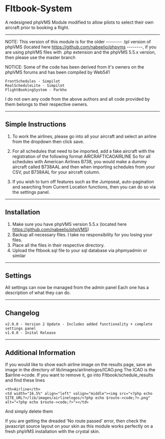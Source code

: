 # Fltbook-System
A redesigned phpVMS Module modified to allow pilots to select their own aircraft prior to booking a flight.

--------------------

NOTE: This version of this module is for the older -------- .tpl version of phpVMS (located here https://github.com/nabeelio/phpvms --------, if you are using phpVMS files with .php extension and the phpVMS 5.5.x version, then please use the master branch

NOTICE: Some of the code has been derived from it's owners on the phpVMS forums and has been compiled by Web541

	FrontSchedules - Simpilot
    RealScheduleLite - Simpilot
    FlightBookingSystem - Parkho
    
    
I do not own any code from the above authors and all code provided by them belongs to their respective owners.

----------------------
Simple Instructions
----------------------
1. To work the airlines, please go into all your aircraft and select an airline from the dropdown then click save.

2. For all schedules that need to be imported, add a fake aircraft with the registration of the following format AIRCRAFTICAOAIRLINE
So for all schedules with American Airlines B738, you would make a dummy aircraft called B738AAL and then when importing schedules from your CSV, put B738AAL for your aircraft column.

3. If you wish to turn off features such as the Jumpseat, auto-pagination and searching from Current Location functions, then you can do so via the settings panel.

----------------------
 Installation
----------------------
1. Make sure you have phpVMS version 5.5.x (located here https://github.com/nabeelio/phpVMS)
2. Backup all necessary files. I take no responsibility for you losing your files.
3. Place all the files in their respective directory.
4. Upload the fltbook.sql file to your sql database via phpmyadmin or similar

---------------------
Settings
----------------------
All settings can now be managed from the admin panel
Each one has a description of what they can do.

----------------------
Changelog
----------------------
	v2.0.0 - Version 2 Update - Includes added functionality + complete settings panel
	v1.0.0 - Inital Release

----------------------
Additional Information
----------------------
If you would like to show each airline image on the results page, save an image in the directory of lib/images/airlinelogos/ICAO.png
The ICAO is the $airline->code. 
If you want to remove it, go into Fltbook/schedule_results and find these lines

	<th>Airline</th>
	<td width="16.5%" align="left" valign="middle"><img src="<?php echo SITE_URL?>/lib/images/airlinelogos/<?php echo $route->code;?>.png" alt="<?php echo $route->code;?>"></td>

And simply delete them

If you are getting the dreaded 'No route passed' error, then check the javascript source layout on your skin as this module works perfectly on a fresh phpVMS installation with the crystal skin.
